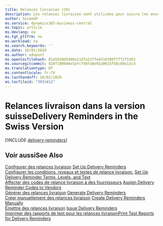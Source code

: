 ```yaml
---
title: Relances livraison (CH)
description: Les relances livraison sont utilisées pour suivre les envois des fournisseurs en retard et pour rappeler aux fournisseurs les livraisons en retard dans la version suisse.
author: SorenGP
ms.service: dynamics365-business-central
ms.topic: article
ms.devlang: na
ms.tgt_pltfrm: na
ms.workload: na
ms.search.keywords: ''
ms.date: 10/01/2020
ms.author: edupont
ms.openlocfilehash: 8145920d5498a11dfa137fe4316309f7ff2f5363
ms.sourcegitcommit: 428f180604e5afcf94fa0e92a0615f58c88e13cd
ms.translationtype: HT
ms.contentlocale: fr-CH
ms.lasthandoff: 10/02/2020
ms.locfileid: "3931412"
---
```

# <a name="delivery-reminders-in-the-swiss-version"></a><span data-ttu-id="8437d-103">Relances livraison dans la version suisse</span><span class="sxs-lookup"><span data-stu-id="8437d-103">Delivery Reminders in the Swiss Version</span></span>

[!INCLUDE [delivery-reminders](../includes/ATCHDE/delivery-reminders.md)]

## <a name="see-also"></a><span data-ttu-id="8437d-104">Voir aussi</span><span class="sxs-lookup"><span data-stu-id="8437d-104">See Also</span></span>

 <span data-ttu-id="8437d-105">[Configurer des relances livraison](how-to-set-up-delivery-reminders.md) </span><span class="sxs-lookup"><span data-stu-id="8437d-105">[Set Up Delivery Reminders](how-to-set-up-delivery-reminders.md) </span></span>  
 <span data-ttu-id="8437d-106">[Configurer les conditions, niveaux et textes de relance livraison.](how-to-set-up-delivery-reminder-terms-levels-and-text.md) </span><span class="sxs-lookup"><span data-stu-id="8437d-106">[Set Up Delivery Reminder Terms, Levels, and Text](how-to-set-up-delivery-reminder-terms-levels-and-text.md) </span></span>  
 <span data-ttu-id="8437d-107">[Affecter des codes de relance livraison à des fournisseurs](how-to-assign-delivery-reminder-codes-to-vendors.md) </span><span class="sxs-lookup"><span data-stu-id="8437d-107">[Assign Delivery Reminder Codes to Vendors](how-to-assign-delivery-reminder-codes-to-vendors.md) </span></span>  
 <span data-ttu-id="8437d-108">[Générer des relances livraison](how-to-generate-delivery-reminders.md) </span><span class="sxs-lookup"><span data-stu-id="8437d-108">[Generate Delivery Reminders](how-to-generate-delivery-reminders.md) </span></span>  
 <span data-ttu-id="8437d-109">[Créer manuellement des relances livraison](how-to-create-delivery-reminders-manually.md) </span><span class="sxs-lookup"><span data-stu-id="8437d-109">[Create Delivery Reminders Manually](how-to-create-delivery-reminders-manually.md) </span></span>  
 <span data-ttu-id="8437d-110">[Émettre des relances livraison](how-to-issue-delivery-reminders.md) </span><span class="sxs-lookup"><span data-stu-id="8437d-110">[Issue Delivery Reminders](how-to-issue-delivery-reminders.md) </span></span>  
 [<span data-ttu-id="8437d-111">Imprimer des rapports de test pour les relances livraison</span><span class="sxs-lookup"><span data-stu-id="8437d-111">Print Test Reports for Delivery Reminders</span></span>](how-to-print-test-reports-for-delivery-reminders.md)
